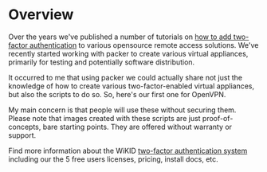 # Overview

Over the years we've published a number of tutorials on [how to add two-factor authentication](https://www.wikidsystems.com/support/wikid-support-center/how-to) to various opensource remote access solutions.  We've recently started working with packer to create various virtual appliances, primarily for testing and potentially software distribution. 

It occurred to me that using packer we could actually share not just the knowledge of how to create various two-factor-enabled virtual appliances, but also the scripts to do so. So, here's our first one for OpenVPN. 

My main concern is that people will use these without securing them.  Please note that images created with these scripts are just proof-of-concepts, bare starting points. They are offered without warranty or support. 

Find more information about the WiKID [two-factor authentication system](https://www.wikidsystems.com) including our the 5 free users licenses, pricing, install docs, etc.  
